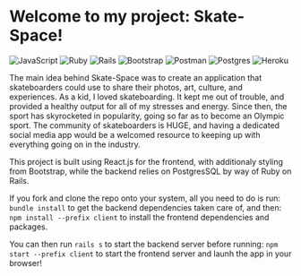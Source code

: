 # Welcome to my project: Skate-Space!

![JavaScript](https://img.shields.io/badge/javascript-%23323330.svg?style=for-the-badge&logo=javascript&logoColor=%23F7DF1E)
![Ruby](https://img.shields.io/badge/ruby-%23CC342D.svg?style=for-the-badge&logo=ruby&logoColor=white)
![Rails](https://img.shields.io/badge/rails-%23CC0000.svg?style=for-the-badge&logo=ruby-on-rails&logoColor=white)
![Bootstrap](https://img.shields.io/badge/bootstrap-%23563D7C.svg?style=for-the-badge&logo=bootstrap&logoColor=white)
![Postman](https://img.shields.io/badge/Postman-FF6C37?style=for-the-badge&logo=postman&logoColor=white)
![Postgres](https://img.shields.io/badge/postgres-%23316192.svg?style=for-the-badge&logo=postgresql&logoColor=white)
![Heroku](https://img.shields.io/badge/heroku-%23430098.svg?style=for-the-badge&logo=heroku&logoColor=white)

<p>The main idea behind Skate-Space was to create an application that skateboarders could use to share their photos, art, culture, and experiences. As a kid, I loved skateboarding. It kept me out of trouble, and provided a healthy output for all of my stresses and energy. Since then, the sport has skyrocketed in popularity, going so far as to become an Olympic sport. The community of skateboarders is HUGE, and having a dedicated social media app would be a welcomed resource to keeping up with everything going on in the industry.</p>

This project is built using React.js for the frontend, with additionaly styling from Bootstrap, while the backend relies on PostgresSQL by way of Ruby on Rails.

If you fork and clone the repo onto your system, all you need to do is run:
`bundle install` to get the backend dependencies taken care of, and then:
`npm install --prefix client` to install the frontend dependencies and packages.

You can then run `rails s` to start the backend server before running:
`npm start --prefix client` to start the frontend server and launh the app in your browser!
